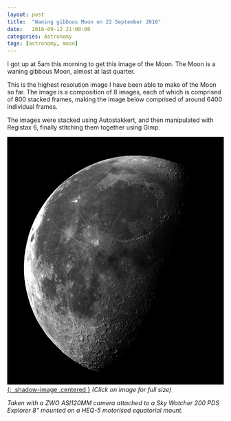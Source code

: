 ```yaml
---
layout: post
title:  "Waning gibbous Moon on 22 September 2016"
date:   2016-09-12 21:00:00
categories: Astronomy
tags: [astronomy, moon]
---
```


I got up at 5am this morning to get this image of the Moon. The Moon is a waning gibbous Moon, almost at last quarter.

This is the highest resolution image I have been able to make of the Moon so far. The image is a composition of 8 images, each of which is comprised of 800 stacked frames, making the image below comprised of around 6400 individual frames.

The images were stacked using Autostakkert, and then manipulated with Registax 6, finally stitching them together using Gimp.

[![Moon - 22 September 2016](/assets/images/blog/astronomy/Moon_220916_051541_final_small.png){: .shadow-image .centered }](/assets/images/blog/astronomy/Moon_220916_051541_final.png)
_(Click on image for full size)_

_Taken with a ZWO ASI120MM camera attached to a Sky Watcher 200 PDS Explorer 8" mounted on a HEQ-5 motorised equatorial mount._
